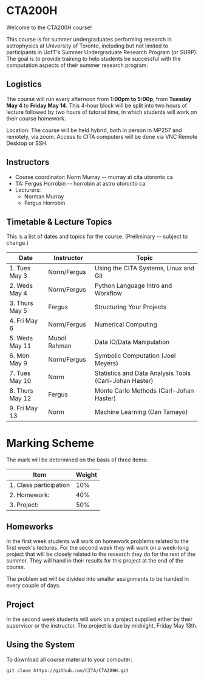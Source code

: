 # CTA200H

Welcome to the CTA200H course!

This course is for summer undergraduates performing research in astrophysics at University of Toronto, including but not limited to participants in UofT's Summer Undergraduate Research Program (or SURP). The goal is to provide training to help students be successful with the computation aspects of their summer research program.

## Logistics

The course will run every afternoon from **1:00pm to 5:00p**, from **Tuesday May 4** to **Friday May 14**.
This 4-hour block will be split into two hours of lecture followed by two hours of tutorial time, in which students will work on their course homework.

Location: The course will be held hybrid, both in person in MP257 and remotely, via zoom. Access to CITA computers will be done via VNC Remote Desktop or SSH.

## Instructors

* Course coordinator: Norm Murray -- murray at cita utoronto ca
* TA: Fergus Horrobin -- horrobin at astro utoronto ca
* Lecturers:
    * Norman Murray
    * Fergus Horrobin

## Timetable & Lecture Topics

This is a list of dates and topics for the course. (Preliminary -- subject to change.) 

| Date | Instructor | Topic |
| ---- | ---------- | ----- |
| 1. Tues May 3 | Norm/Fergus | Using the CITA Systems, Linux and Git |
| 2. Weds May 4	| Norm/Fergus | Python Language Intro and Workflow |
| 3. Thurs May 5 |	Fergus | Structuring Your Projects |
| 4. Fri May 6 | Norm/Fergus | Numerical Computing |
| 5. Weds May 11 |	Mubdi Rahman | Data IO/Data Manipulation |
| 6. Mon May 9 | Norm/Fergus | Symbolic Computation (Joel Meyers) |
| 7. Tues May 10 | Norm | Statistics and Data Analysis Tools (Carl-Johan Haster) |
| 8. Thurs May 12| Fergus | Monte Carlo Methods (Carl-Johan Haster) |
| 9. Fri May 13| Norm | Machine Learning (Dan Tamayo) |


# Marking Scheme

The mark will be determined on the basis of three items:

| Item                  | Weight|
| --------------------- | ----- |
|1. Class participation | 10%   |
|2. Homework:           |40%    |
|3. Project:            |50%    |

## Homeworks

In the first week students will work on homework problems related to the first week's lectures.  For the second week they will work on a week-long project that will be closely related to the research they do for the rest of the summer.  They will hand in their results for this project at the end of the course.

The problem set will be divided into smaller assignments to be handed in every couple of days. 

## Project
In the second week students will work on a project supplied either by their supervisor or the instructor. The project is due by midnight, Friday May 13th.

## Using the System

To download all course material to your computer:

`git clone https://github.com/CITA/CTA200H.git`
